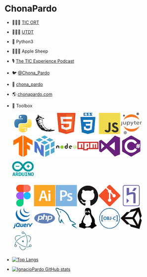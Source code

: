 # ChonaPardo
- 👨🏻‍🏫 [TIC ORT](https://github.com/TIC-ORT)
- 👨🏻‍🎓 [UTDT](https://www.utdt.edu/ver_contenido.php?id_contenido=19866&id_item_menu=31534)
- 🐍 Python3
- 🧑🏻‍💻 Apple Sheep
- 🎙 [The TIC Experience Podcast](https://anchor.fm/the-tic-experience-podcast)
- 🐦 [@Chona_Pardo](https://twitter.com/Chona_Pardo)
- 📸 [chona_pardo](https://www.instagram.com/chona_pardo/)
- 🌎 [chonapardo.com](https://chonapardo.com)

- 🧰 Toolbox

    <img src="https://github.com/devicons/devicon/blob/master/icons/python/python-original.svg" height="70px"><img src="https://github.com/devicons/devicon/blob/master/icons/flask/flask-original.svg" height="70px"><img src="https://github.com/devicons/devicon/blob/master/icons/html5/html5-original.svg" height="70px"><img src="https://github.com/devicons/devicon/blob/master/icons/css3/css3-plain-wordmark.svg" height="70px"><img src="https://github.com/devicons/devicon/blob/master/icons/javascript/javascript-original.svg" height="70px"><img src="https://github.com/devicons/devicon/blob/master/icons/jupyter/jupyter-original-wordmark.svg" height="70px"><img src="https://github.com/devicons/devicon/blob/master/icons/tensorflow/tensorflow-original.svg" height="70px"><img src="https://github.com/devicons/devicon/blob/master/icons/numpy/numpy-original.svg" height="70px"><img src="https://github.com/devicons/devicon/blob/master/icons/nodejs/nodejs-original-wordmark.svg" height="70px"><img src="https://github.com/devicons/devicon/blob/master/icons/npm/npm-original-wordmark.svg" height="70px"><img src="https://github.com/devicons/devicon/blob/master/icons/visualstudio/visualstudio-plain.svg" height="70px"><img src="https://github.com/devicons/devicon/blob/master/icons/csharp/csharp-plain.svg" height="70px"><img src="https://github.com/devicons/devicon/blob/master/icons/arduino/arduino-original-wordmark.svg" height="70px">

    <img src="https://github.com/devicons/devicon/blob/master/icons/figma/figma-original.svg" height="70px"><img src="https://github.com/devicons/devicon/blob/master/icons/illustrator/illustrator-plain.svg" height="70px"><img src="https://github.com/devicons/devicon/blob/master/icons/photoshop/photoshop-plain.svg" height="70px"><img src="https://github.com/devicons/devicon/blob/master/icons/github/github-original.svg" height="70px"><img src="https://github.com/devicons/devicon/blob/master/icons/git/git-original.svg" height="70px"><img src="https://github.com/devicons/devicon/blob/master/icons/heroku/heroku-original.svg" height="70px"><img src="https://github.com/devicons/devicon/blob/master/icons/jquery/jquery-plain-wordmark.svg" height="70px"><img src="https://github.com/devicons/devicon/blob/master/icons/php/php-plain.svg" height="70px"><img src="https://github.com/devicons/devicon/blob/master/icons/mysql/mysql-plain.svg" height="70px"><img src="https://github.com/devicons/devicon/blob/master/icons/linux/linux-plain.svg" height="70px"><img src="https://github.com/devicons/devicon/blob/master/icons/objectivec/objectivec-plain.svg" height="70px"><img src="https://github.com/devicons/devicon/blob/master/icons/unity/unity-original.svg" height="70px"><img src="https://github.com/devicons/devicon/blob/master/icons/electron/electron-original.svg" height="70px">

- [![Top Langs](https://github-readme-stats.vercel.app/api/top-langs/?username=IgnacioPardo&theme=highcontrast&layout=compact&langs_count=6)](https://github.com/anuraghazra/github-readme-stats)


- [![IgnacioPardo GitHub stats](https://github-readme-stats.vercel.app/api?username=IgnacioPardo&hide=prs,issues,contribs&theme=highcontrast&count_private=true&show_icons=true&icon_color=ffff00)](https://github.com/anuraghazra/github-readme-stats)
